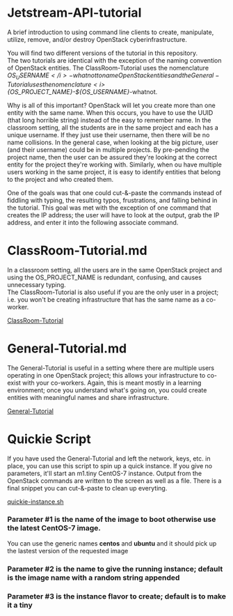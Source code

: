 # Jetstream-API-tutorial

A brief introduction to using command line clients to create, manipulate,
utilize, remove, and/or destroy OpenStack cyberinfrastructure.  

You will find two different 
versions of the tutorial in this repository.  
The two tutorials are identical with the exception of the naming convention 
of OpenStack entities.
The ClassRoom-Tutorial uses
the nomenclature <i>${OS_USERNAME}</i>-whatnot to name OpenStack entities and the General-Tutorial 
uses the nomenclature <i>${OS_PROJECT_NAME}-${OS_USERNAME}</i>-whatnot.  

Why is all of this important? OpenStack will let you create more than one entity with
the same name. When this occurs, you have to use the UUID (that long horrible string) 
instead of the easy to remember name. In the classroom setting, all the students
are in the same project and each has a unique username.  If they just use their
username, then there will be no name collisions.  In the general case, when looking 
at the big picture, user (and their username) could be in multiple projects. By pre-pending 
the project name, then the user can be assured they're looking at the correct entity
for the project they're working with.  Similarly, when ou have multiple users working 
in the same project, it is easy to identify entities that belong to the project and 
who created them.



One of the goals was that 
one could cut-&-paste the commands instead of fiddling with typing, the resulting typos, frustrations,
and falling behind in the tutorial.  This goal was met with the exception of one command that 
creates the IP address; the user will have to look at the output, grab the IP address, 
and enter it into the following associate command.





# ClassRoom-Tutorial.md

In a classroom setting, all the users are in the same OpenStack project and using
the OS_PROJECT_NAME is redundant, confusing, and causes unnecessary typing.  
The ClassRoom-Tutorial is also useful if you are the only user in a project; i.e. 
you won't be creating infrastructure that has the same name as a co-worker.


<a href="https://github.com/turnerg/Jetstream-API-tutorial/blob/master/ClassRoom-Tutorial.md">
ClassRoom-Tutorial</a> 


# General-Tutorial.md

The General-Tutorial is useful
in a setting where there are multiple users operating in one OpenStack project; this allows
your infrastructure to co-exist with your co-workers.  Again, this is meant mostly
in a learning environment; once you understand what's going on, you could create 
entities with meaningful names and share infrastructure. 
 

<a href="https://github.com/turnerg/Jetstream-API-tutorial/blob/master/General-Tutorial.md">
General-Tutorial</a> 


# Quickie Script

If you have used the General-Tutorial and left the network, keys, etc. in place, you 
can use this script to spin up a quick instance.  If you give no parameters, it'll
start an m1.tiny CentOS-7 instance. Output from the OpenStack commands are written 
to the screen as well as a file.  There is a final snippet you can cut-&-paste to
clean up everyting. 

<a href="https://github.com/turnerg/Jetstream-API-tutorial/blob/master/quickie-instance.sh">
quickie-instance.sh</a> 

### Parameter #1 is the name of the image to boot otherwise use the latest CentOS-7 image. 
You can use the generic names <b>centos</b> and <b>ubuntu</b> and it should pick up the 
lastest version of the requested image 


### Parameter #2 is the name to give the running instance; default is the image name with a random string appended


### Parameter #3 is the instance flavor to create; default is to make it a tiny
